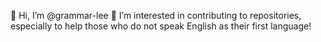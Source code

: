 👋 Hi, I’m @grammar-lee
👀 I’m interested in contributing to repositories, especially to help those who do not speak English as their first language! 
